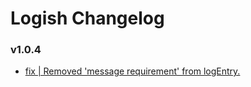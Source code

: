 # Logish Changelog

### v1.0.4
- [fix | Removed 'message requirement' from logEntry.](https://github.com/webjestic/logish/pull/19)

